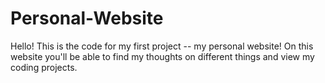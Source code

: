 # Personal-Website
Hello! This is the code for my first project -- my personal website! On this website you'll be able to find my thoughts on different things and view my coding projects. 
